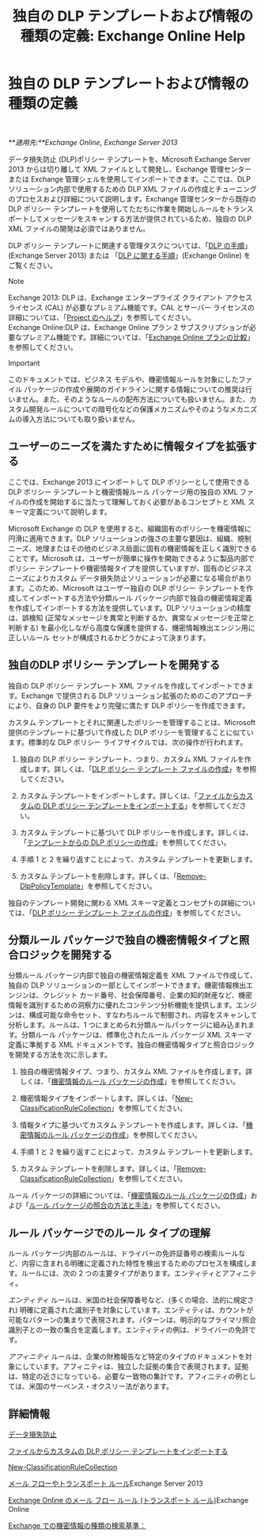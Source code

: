 ﻿---
title: '独自の DLP テンプレートおよび情報の種類の定義: Exchange Online Help'
TOCTitle: 独自の DLP テンプレートおよび情報の種類の定義
ms:assetid: f4622dba-3347-4758-b4a2-f01b043c908c
ms:mtpsurl: https://technet.microsoft.com/ja-jp/library/JJ674310(v=EXCHG.150)
ms:contentKeyID: 49896554
ms.date: 05/22/2018
mtps_version: v=EXCHG.150
ms.translationtype: HT
---

# 独自の DLP テンプレートおよび情報の種類の定義

 

_**適用先:**Exchange Online, Exchange Server 2013_

データ損失防止 (DLP)ポリシー テンプレートを、Microsoft Exchange Server 2013 からは切り離して XML ファイルとして開発し、Exchange 管理センターまたは Exchange 管理シェルを使用してインポートできます。ここでは、DLP ソリューション内部で使用するための DLP XML ファイルの作成とチューニングのプロセスおよび詳細について説明します。Exchange 管理センターから既存の DLP ポリシー テンプレートを使用してただちに作業を開始しルールをトランスポートしてメッセージをスキャンする方法が提供されているため、独自の DLP XML ファイルの開発は必須ではありません。

DLP ポリシー テンプレートに関連する管理タスクについては、「[DLP の手順](dlp-procedures-exchange-2013-help.md)」(Exchange Server 2013) または 「[DLP に関する手順](https://technet.microsoft.com/ja-jp/library/jj938003\(v=exchg.150\))」(Exchange Online) をご覧ください。


> [!NOTE]
> Exchange 2013: DLP は、Exchange エンタープライズ クライアント アクセス ライセンス (CAL) が必要なプレミアム機能です。CAL とサーバー ライセンスの詳細については、「<A href="https://go.microsoft.com/fwlink/p/?linkid=237292">Project のヘルプ</A>」を参照してください。<BR>Exchange Online:DLP は、Exchange Online プラン 2 サブスクリプションが必要なプレミアム機能です。詳細については、「<A href="https://go.microsoft.com/fwlink/p/?linkid=286154">Exchange Online プランの比較</A>」を参照してください。




> [!IMPORTANT]
> このドキュメントでは、ビジネス モデルや、機密情報ルールを対象にしたファイル パッケージの作成や展開のガイドラインに関する情報についての推奨は行いません。また、そのようなルールの配布方法についても扱いません。また、カスタム開発ルールについての暗号化などの保護メカニズムやそのようなメカニズムの導入方法についても取り扱いません。



## ユーザーのニーズを満たすために情報タイプを拡張する

ここでは、Exchange 2013 にインポートして DLP ポリシーとして使用できる DLP ポリシー テンプレートと機密情報ルール パッケージ用の独自の XML ファイルの作成を開始するに当たって理解しておく必要があるコンセプトと XML スキーマ定義について説明します。

Microsoft Exchange の DLP を使用すると、組織固有のポリシーを機密情報に円滑に適用できます。DLP ソリューションの強さの主要な要因は、組織、規制ニーズ、地理またはその他のビジネス局面に固有の機密情報を正しく識別できることです。Microsoft は、ユーザーが簡単に操作を開始できるように製品内部でポリシー テンプレートや機密情報タイプを提供していますが、固有のビジネス ニーズによりカスタム データ損失防止ソリューションが必要になる場合があります。このため、Microsoft はユーザー独自の DLP ポリシー テンプレートを作成してインポートする方法や分類ルール パッケージ内部で独自の機密情報定義を作成してインポートする方法を提供しています。DLP ソリューションの精度は、誤検知 (正常なメッセージを異常と判断するか、異常なメッセージを正常と判断する) を最小化しながら高度な保護を提供する、機密情報検出エンジン用に正しいルール セットが構成されるかどうかによって決まります。

## 独自のDLP ポリシー テンプレートを開発する

独自の DLP ポリシー テンプレート XML ファイルを作成してインポートできます。Exchange で提供される DLP ソリューション拡張のためのこのアプローチにより、自身の DLP 要件をより完璧に満たす DLP ポリシーを作成できます。

カスタム テンプレートとそれに関連したポリシーを管理することは、Microsoft 提供のテンプレートに基づいて作成した DLP ポリシーを管理することに似ています。標準的な DLP ポリシー ライフサイクルでは、次の操作が行われます。

1.  独自の DLP ポリシー テンプレート、つまり、カスタム XML ファイルを作成します。詳しくは、「[DLP ポリシー テンプレート ファイルの作成](xml-rule-schema-and-rule-structure-guide-for-dlp-policy-files.md)」を参照してください。

2.  カスタム テンプレートをインポートします。詳しくは、「[ファイルからカスタムの DLP ポリシー テンプレートをインポートする](import-a-custom-dlp-policy-template-from-a-file-exchange-2013-help.md)」を参照してください。

3.  カスタム テンプレートに基づいて DLP ポリシーを作成します。詳しくは、「[テンプレートからの DLP ポリシーの作成](how-to-new-dlp-data-loss-prevention-policy-template.md)」を参照してください。

4.  手順 1 と 2 を繰り返すことによって、カスタム テンプレートを更新します。

5.  カスタム テンプレートを削除します。詳しくは、「[Remove-DlpPolicyTemplate](https://technet.microsoft.com/ja-jp/library/jj215739\(v=exchg.150\))」を参照してください。

独自のテンプレート開発に関わる XML スキーマ定義とコンセプトの詳細については、「[DLP ポリシー テンプレート ファイルの作成](xml-rule-schema-and-rule-structure-guide-for-dlp-policy-files.md)」を参照してください。

## 分類ルール パッケージで独自の機密情報タイプと照合ロジックを開発する

分類ルール パッケージ内部で独自の機密情報定義を XML ファイルで作成して、独自の DLP ソリューションの一部としてインポートできます。機密情報検出エンジンは、クレジット カード番号、社会保障番号、企業の知的財産など、機密情報を識別するための洞察力に優れたコンテンツ分析機能を提供します。エンジンは、構成可能な命令セット、すなわちルールで制御され、内容をスキャンして分析します。ルールは、1 つにまとめられ分類ルールパッケージに組み込まれます。分類ルール パッケージは、標準化されたルール パッケージ XML スキーマ定義に準拠する XML ドキュメントです。独自の機密情報タイプと照合ロジックを開発する方法を次に示します。

1.  独自の機密情報タイプ、つまり、カスタム XML ファイルを作成します。詳しくは、「[機密情報のルール パッケージの作成](technical-description-of-xml-schema-for-dlp-rule-packages.md)」を参照してください。

2.  機密情報タイプをインポートします。詳しくは、「[New-ClassificationRuleCollection](https://technet.microsoft.com/ja-jp/library/jj218619\(v=exchg.150\))」を参照してください。

3.  情報タイプに基づいてカスタム テンプレートを作成します。詳しくは、「[機密情報のルール パッケージの作成](technical-description-of-xml-schema-for-dlp-rule-packages.md)」を参照してください。

4.  手順 1 と 2 を繰り返すことによって、カスタム テンプレートを更新します。

5.  カスタム テンプレートを削除します。詳しくは、「[Remove-ClassificationRuleCollection](https://technet.microsoft.com/ja-jp/library/jj218670\(v=exchg.150\))」を参照してください。

ルール パッケージの詳細については、「[機密情報のルール パッケージの作成](technical-description-of-xml-schema-for-dlp-rule-packages.md)」および「[ルール パッケージの照合の方法と手法](technical-description-of-xsd-rule-matching-for-dlp-rule-packages.md)」を参照してください。

## ルール パッケージでのルール タイプの理解

ルール パッケージ内部のルールは、ドライバーの免許証番号の検索ルールなど、内容に含まれる明確に定義された特性を検出するためのプロセスを構成します。ルールには、次の 2 つの主要タイプがあります。エンティティとアフィニティ。

*エンティティ* ルールは、米国の社会保障番号など、(多くの場合、法的に規定され) 明確に定義された識別子を対象にしています。エンティティは、カウントが可能なパターンの集まりで表現されます。パターンは、明示的なプライマリ照合識別子との一致の集合を定義します。エンティティの例は、ドライバーの免許です。

*アフィニティ* ルールは、企業の財務報告など特定のタイプのドキュメントを対象にしています。アフィニティは、独立した証拠の集合で表現されます。証拠は、特定の近さになっている、必要な一致物の集計です。アフィニティの例としては、米国のサーベンス・オクスリー法があります。

## 詳細情報

[データ損失防止](technical-overview-of-dlp-data-loss-prevention-in-exchange.md)

[ファイルからカスタムの DLP ポリシー テンプレートをインポートする](import-a-custom-dlp-policy-template-from-a-file-exchange-2013-help.md)

[New-ClassificationRuleCollection](https://technet.microsoft.com/ja-jp/library/jj218619\(v=exchg.150\))

[メール フローやトランスポート ルール](mail-flow-rules-transport-rules-in-exchange-2013-exchange-2013-help.md)Exchange Server 2013

[Exchange Online のメール フロー ルール (トランスポート ルール)](https://technet.microsoft.com/ja-jp/library/jj919238\(v=exchg.150\))Exchange Online

[Exchange での機密情報の種類の検索基準：](what-the-sensitive-information-types-in-exchange-look-for-exchange-online-help.md)


